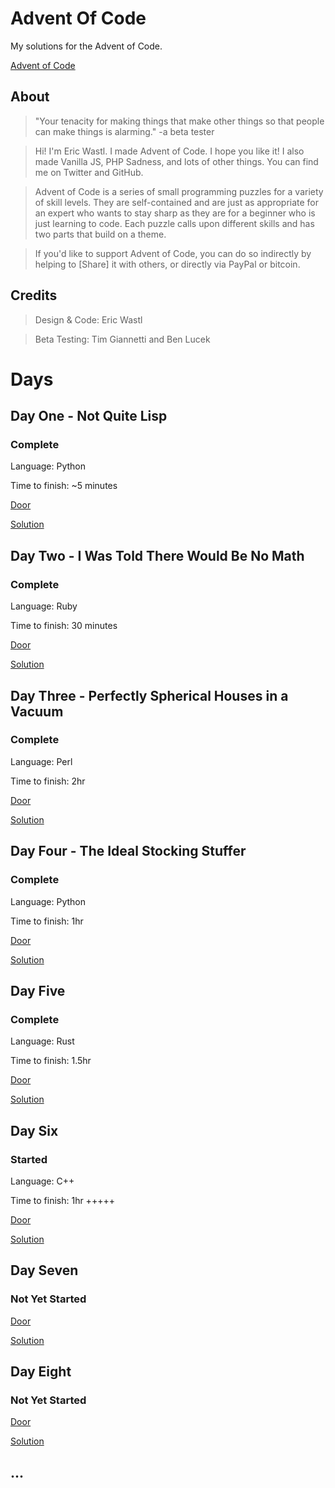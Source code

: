 # Advent Of Code #

My solutions for the Advent of Code. 

[Advent of Code](https://github.com/Tw1stedL0gic/advent-of-code.git)

## About ##

>"Your tenacity for making things that make other things so that people can make things is alarming." -a beta tester

>Hi! I'm Eric Wastl. I made Advent of Code. I hope you like it! I also made Vanilla JS, PHP Sadness, and lots of other things. You can find me on Twitter and GitHub.

>Advent of Code is a series of small programming puzzles for a variety of skill levels. They are self-contained and are just as appropriate for an expert who wants to stay sharp as they are for a beginner who is just learning to code. Each puzzle calls upon different skills and has two parts that build on a theme.

> If you'd like to support Advent of Code, you can do so indirectly by helping to [Share] it with others, or directly via PayPal or bitcoin.

## Credits ##

> Design & Code: Eric Wastl

> Beta Testing: Tim Giannetti and Ben Lucek

# Days #

## Day One - Not Quite Lisp ##
### Complete ###

Language: Python

Time to finish: ~5 minutes

[Door](http://adventofcode.com/day/1)

[Solution](https://github.com/Tw1stedL0gic/advent-of-code/1)

## Day Two - I Was Told There Would Be No Math ##
### Complete ###

Language: Ruby

Time to finish: 30 minutes

[Door](http://adventofcode.com/day/2)

[Solution](https://github.com/Tw1stedL0gic/advent-of-code/2)

## Day Three - Perfectly Spherical Houses in a Vacuum  ##
### Complete ###

Language: Perl

Time to finish: 2hr

[Door](http://adventofcode.com/day/3)

[Solution](https://github.com/Tw1stedL0gic/advent-of-code/3)

## Day Four - The Ideal Stocking Stuffer ##
### Complete ###

Language: Python

Time to finish: 1hr

[Door](http://adventofcode.com/day/4)

[Solution](https://github.com/Tw1stedL0gic/advent-of-code/4)


## Day Five ##
### Complete ###

Language: Rust

Time to finish: 1.5hr

[Door](http://adventofcode.com/day/5)

[Solution](https://github.com/Tw1stedL0gic/advent-of-code/5)

## Day Six ##
### Started ###

Language: C++

Time to finish: 1hr +++++

[Door](http://adventofcode.com/day/6)

[Solution](https://github.com/Tw1stedL0gic/advent-of-code/6)


## Day Seven ##
### Not Yet Started ###


[Door](http://adventofcode.com/day/7)

[Solution](https://github.com/Tw1stedL0gic/advent-of-code/7)

## Day Eight ##
### Not Yet Started ###


[Door](http://adventofcode.com/day/8)

[Solution](https://github.com/Tw1stedL0gic/advent-of-code/8)

## ... ##
